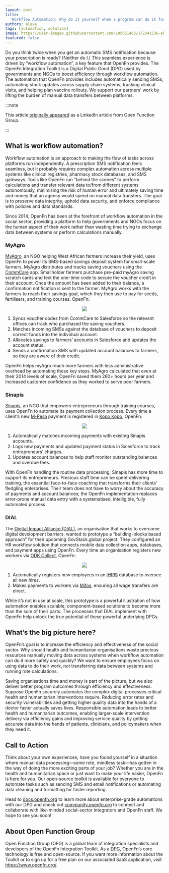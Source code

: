 ```yaml
---
layout: post
title:
  'Workflow Automation; Why do it yourself when a program can do it for you?'
authors: alexa
tags: [automation, solution]
image: https://user-images.githubusercontent.com/105651463/172341536-ebde5ca0-12b8-4a8a-bb40-da9442701df3.png
featured: false
---
```


Do you think twice when you get an automatic SMS notification because your
prescription is ready? (Neither do I.) This seamless experience is driven by
“workflow automation”, a key feature that OpenFn provides. The OpenFn
Integration Toolkit is a Digital Public Good (DPG) used by governments and NGOs
to boost efficiency through workflow automation. The automation that OpenFn
provides includes automatically sending SMSs, automating stock updates across
supply chain systems, tracking clinical visits, and helping plan vaccine
rollouts. We support our partners’ work by lifting the burden of manual data
transfers between platforms.

<!--truncate-->

:::note

This article
[originally appeared](https://www.linkedin.com/pulse/workflow-automation-why-do-yourself-when-program-can-you-openfn/?trackingId=TnWiYNtf5QP4GfAj6R4meQ%3D%3D)
as a LinkedIn article from Open Function Group.

:::

## What is workflow automation?

Workflow automation is an approach to making the flow of tasks across platforms
run independently. A prescription SMS notification feels seamless, but it
probably requires complex automation across multiple systems like clinical
registries, pharmacy stock databases, and SMS gateways. Tools like OpenFn run
“behind the scenes” to perform calculations and transfer relevant data to/from
different systems autonomously, minimising the risk of human error and
ultimately saving time and money that an agency would spend on manual data
transfers. The goal is to preserve data integrity, uphold data security, and
enforce compliance with policies and data standards.

Since 2014, OpenFn has been at the forefront of workflow automation in the
social sector, providing a platform to help governments and NGOs focus on the
human aspect of their work rather than wasting time trying to exchange data
between systems or perform calculations manually.

### MyAgro

[MyAgro](https://www.myagro.org/), an NGO helping West African farmers increase
their yield, uses OpenFn to power its SMS-based savings deposit system for
small-scale farmers. MyAgro distributes and tracks saving vouchers using the
[CommCare](https://www.dimagi.com/commcare/) app. Smallholder farmers purchase
pre-paid myAgro saving scratch cards and text the one-time code to secure the
voucher credit in their account. Once the amount has been added to their
balance, a confirmation notification is sent to the farmer. MyAgro works with
the farmers to reach their savings goal, which they then use to pay for seeds,
fertilisers, and training courses. OpenFn:

<p align="center">
  <img src="https://user-images.githubusercontent.com/105651463/172341045-62a3eebd-98fb-4189-987f-06bbdb03ac30.png" />
</p>

1. Syncs voucher codes from CommCare to Salesforce so the relevant offices can
   track who purchased the saving vouchers.
2. Matches incoming SMSs against the database of vouchers to deposit correct
   funds into the individual account.
3. Allocates savings to farmers’ accounts in Salesforce and updates the account
   status.
4. Sends a confirmation SMS with updated account balances to farmers, so they
   are aware of their credit.

OpenFn helps myAgro reach more farmers with less administrative overhead by
automating these key steps. MyAgro calculated that even at their 2014 levels of
scale, OpenFn saved them 260+ hours per year and increased customer confidence
as they worked to serve poor farmers.

### Sinapis

[Sinapis](https://sinapis.org/), an NGO that empowers entrepreneurs through
training courses, uses OpenFn to automate its payment collection process. Every
time a client’s new
[M-Pesa](https://www.vodafone.com/about-vodafone/what-we-do/consumer-products-and-services/m-pesa/globalmerchants)
payment is registered in [Kopo Kopo](https://kopokopo.co.ke/), OpenFn:

<p align="center">
  <img src="https://user-images.githubusercontent.com/105651463/172341175-5505b647-93dc-44af-9143-00ebdd0b5bae.png" />
</p>

1. Automatically matches incoming payments with existing Sinapis accounts.
2. Logs new payments and updated payment status in Salesforce to track
   entrepreneurs’ charges.
3. Updates account balances to help staff monitor outstanding balances and
   overdue fees.

With OpenFn handling the routine data processing, Sinapis has more time to
support its entrepreneurs. Precious staff time can be spent delivering training,
the essential face-to-face coaching that transforms their clients’ fledgling
enterprises. Their team does not have to worry about the accuracy of payments
and account balances; the OpenFn implementation replaces error-prone manual data
entry with a systematised, intelligible, fully automated process.

### DIAL

The [Digital Impact Alliance (DIAL)](https://digitalimpactalliance.org/), an
organisation that works to overcome digital development barriers, wanted to
prototype a “building-blocks based approach” for their upcoming GovStack.global
project. They configured an HR workflow solution that connects mobile data
collection apps, databases, and payment apps using OpenFn. Every time an
organisation registers new workers via
[ODK Collect](https://docs.opendatakit.org/collect-intro/), OpenFn:

<p align="center">
  <img src="https://user-images.githubusercontent.com/105651463/172341214-06a1e74b-c1e3-45e4-83c8-4a60af5a9d2d.png" />
</p>

1. Automatically registers new employees in an [iHRIS](https://www.ihris.org/)
   database to oversee all new hires.
2. Makes payments to workers via
   [Mifos](https://www.google.com/aclk?sa=l&ai=DChcSEwicha-ltsnnAhUB1N4KHY8hDEoYABAAGgJ3Yg&sig=AOD64_27g900G2RtoQsW0km9iT4Oq262ag&q=&ved=2ahUKEwj8wKeltsnnAhVSxYUKHVcrBbUQ0Qx6BAgMEAE&adurl=),
   ensuring all wage transfers are direct.

While it’s not in use at scale, this prototype is a powerful illustration of how
automation enables scalable, component-based solutions to become more than the
sum of their parts. The processes that DIAL implement with OpenFn help unlock
the true potential of these powerful underlying DPGs.

## What’s the big picture here?

OpenFn’s goal is to increase the efficiency and effectiveness of the social
sector. Why should health and humanitarian organisations waste precious
resources manually moving data across systems when workflow automation can do it
more safely and quickly? We want to ensure employees focus on using data to do
their work, not transferring data between systems and running rote calculations.

Saving organisations time and money is part of the picture, but we also deliver
better program outcomes through efficiency and effectiveness. Suppose OpenFn
securely automates the complex digital processes critical health and
humanitarian interventions require. Reducing error rates and security
vulnerabilities and getting higher quality data into the hands of a doctor
faster actually saves lives. Responsible automation leads to better health and
humanitarian outcomes, enabling larger-scale intervention delivery via
efficiency gains and improving service quality by getting accurate data into the
hands of patients, clinicians, and policymakers when they need it.

## Call to Action

Think about your own experiences; have you found yourself in a situation where
manual data processing—some rote, mindless task—has gotten in the way of doing
the more exciting parts of your job? Whether you are in the health and
humanitarian space or just want to make your life easier, OpenFn is here for
you. Our open-source toolkit is available for everyone to automate tasks such as
sending SMS and email notifications or automating data cleaning and formatting
for faster reporting.

Head to [docs.openfn.org](http://docs.openfn.org/) to learn more about
enterprise-grade automations with our DPG and check out
[community.openfn.org](http://community.openfn.org/) to connect and collaborate
with like-minded social-sector integrators and OpenFn staff. We hope to see you
soon!

## About Open Function Group

Open Function Group (OFG) is a global team of integration specialists and
developers of the OpenFn Integration Toolkit. As a
[DPG](https://digitalpublicgoods.net/), OpenFn’s core technology is free and
open-source. If you want more information about the Toolkit or to sign up for a
free plan on our associated SaaS application, visit https://www.openfn.org/.
